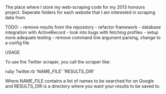 The place where I store my web-scraping code for my 2013 honours project. Seperate 
folders for each website that I am interested in scraping data from. 

TODO: - remove results from the repository
      - refactor framework
      - database integration with ActiveRecord
      - look into bugs with fetching profiles
      - setup more adequate testing
      - remove command line argument parsing, change to a config file

USAGE

To use the Twitter scraper, you call the scraper like:

ruby Twitter.rb 'NAME_FILE' 'RESULTS_DIR'

Where NAME_FILE contains a list of names to be searched for on Google and RESULTS_DIR
is a directory where you want your results to be saved to. 

